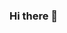 ### Hi there 👋

<!--
**PKravitz-at-SkillUp/PKravitz-at-SkillUp** is a ✨ _special_ ✨ repository because its `README.md` (this file) appears on your GitHub profile.

Here are some ideas to get you started:

- 🔭 I’m currently working on instructional design contact for Skill Up Technologies
- 🌱 I’m currently refreshing my skills and gaining new Git and ZenHub skills
- 👯 I’m looking to collaborate on new tech!
- 🤔 I’m looking for help with markdown skills that use HTML and CSS.
- 💬 Ask me about curriculum design and home-improvement advice
- 📫 How to reach me: patsyk@skillup.tech
- 😄 Pronouns: she/her
- ⚡ Fun fact: I repair my own appliances.
-->
